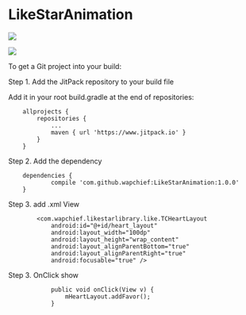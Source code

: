 # LikeStarAnimation

[![](https://www.jitpack.io/v/wapchief/LikeStarAnimation.svg)](https://www.jitpack.io/#wapchief/LikeStarAnimation)

![](https://github.com/wapchief/LikeStarAnimation/blob/master/device_screenshots.gif?raw=true)

To get a Git project into your build:

Step 1. Add the JitPack repository to your build file

Add it in your root build.gradle at the end of repositories:

```
	allprojects {
		repositories {
			...
			maven { url 'https://www.jitpack.io' }
		}
	}

```

Step 2. Add the dependency

```
	dependencies {
	        compile 'com.github.wapchief:LikeStarAnimation:1.0.0'
	}
```


Step 3. add .xml View

```
        <com.wapchief.likestarlibrary.like.TCHeartLayout
            android:id="@+id/heart_layout"
            android:layout_width="100dp"
            android:layout_height="wrap_content"
            android:layout_alignParentBottom="true"
            android:layout_alignParentRight="true"
            android:focusable="true" />

```

Step 3. OnClick show

```
            public void onClick(View v) {
                mHeartLayout.addFavor();
            }
```